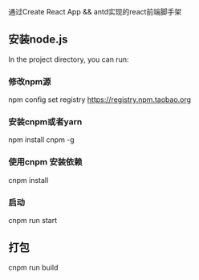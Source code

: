 通过Create React App && antd实现的react前端脚手架

## 安装node.js

In the project directory, you can run:

### 修改npm源

npm config set registry https://registry.npm.taobao.org

### 安装cnpm或者yarn

npm install cnpm -g

### 使用cnpm 安装依赖

cnpm install

### 启动

cnpm run start

## 打包

cnpm run build


